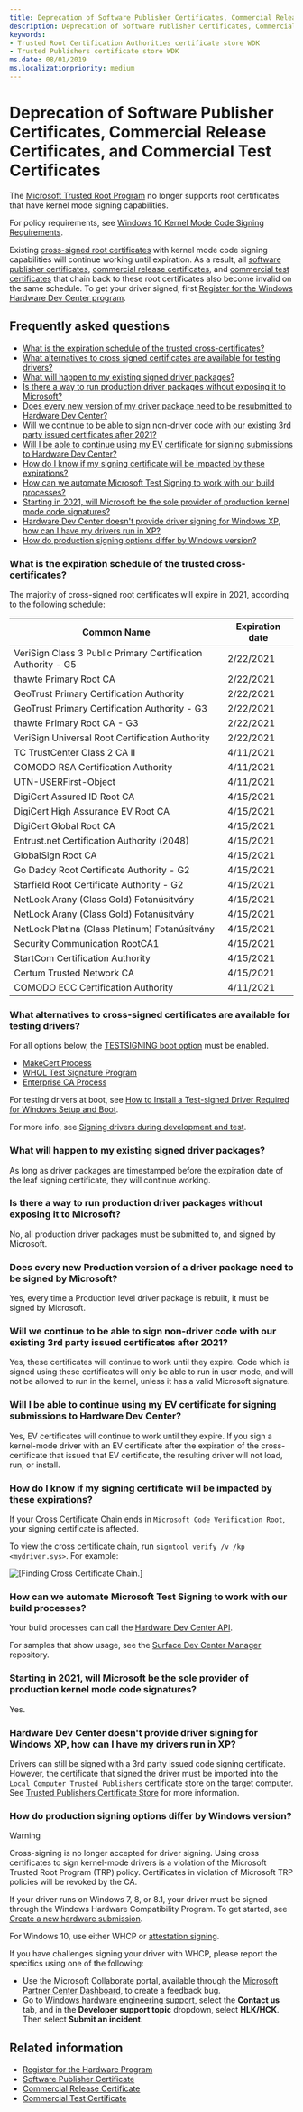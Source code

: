 ```yaml
---
title: Deprecation of Software Publisher Certificates, Commercial Release and Test Certificates
description: Deprecation of Software Publisher Certificates, Commercial Release Certificates, and Commercial Test Certificates
keywords:
- Trusted Root Certification Authorities certificate store WDK
- Trusted Publishers certificate store WDK
ms.date: 08/01/2019
ms.localizationpriority: medium
---
```


# Deprecation of Software Publisher Certificates, Commercial Release Certificates, and Commercial Test Certificates

The [Microsoft Trusted Root Program](/security/trusted-root/program-requirements) no longer supports root certificates that have kernel mode signing capabilities.

For policy requirements, see [Windows 10 Kernel Mode Code Signing Requirements](/security/trusted-root/program-requirements#f-windows-10-kernel-mode-code-signing-kmcs-requirements).

Existing [cross-signed root certificates](cross-certificates-for-kernel-mode-code-signing.md) with kernel mode code signing capabilities will continue working until expiration.
As a result, all [software publisher certificates](software-publisher-certificate.md), [commercial release certificates](commercial-release-certificate.md), and [commercial test certificates](commercial-test-certificate.md) that chain back to these root certificates also become invalid on the same schedule.  To get your driver signed, first [Register for the Windows Hardware Dev Center program](../dashboard/register-for-the-hardware-program.md).

## Frequently asked questions
* [What is the expiration schedule of the trusted cross-certificates?](#what-is-the-expiration-schedule-of-the-trusted-cross-certificates)
* [What alternatives to cross signed certificates are available for testing drivers?](#what-alternatives-to-cross-signed-certificates-are-available-for-testing-drivers)
* [What will happen to my existing signed driver packages?](#what-will-happen-to-my-existing-signed-driver-packages)
* [Is there a way to run production driver packages without exposing it to Microsoft?](#is-there-a-way-to-run-production-driver-packages-without-exposing-it-to-microsoft)
* [Does every new version of my driver package need to be resubmitted to Hardware Dev Center?](#does-every-new-production-version-of-a-driver-package-need-to-be-signed-by-microsoft)
* [Will we continue to be able to sign non-driver code with our existing 3rd party issued certificates after 2021?](#will-we-continue-to-be-able-to-sign-non-driver-code-with-our-existing-3rd-party-issued-certificates-after-2021)
* [Will I be able to continue using my EV certificate for signing submissions to Hardware Dev Center?](#will-i-be-able-to-continue-using-my-ev-certificate-for-signing-submissions-to-hardware-dev-center)
* [How do I know if my signing certificate will be impacted by these expirations?](#how-do-i-know-if-my-signing-certificate-will-be-impacted-by-these-expirations)
* [How can we automate Microsoft Test Signing to work with our build processes?](#how-can-we-automate-microsoft-test-signing-to-work-with-our-build-processes)
* [Starting in 2021, will Microsoft be the sole provider of production kernel mode code signatures?](#starting-in-2021-will-microsoft-be-the-sole-provider-of-production-kernel-mode-code-signatures)
* [Hardware Dev Center doesn't provide driver signing for Windows XP, how can I have my drivers run in XP?](#hardware-dev-center-doesnt-provide-driver-signing-for-windows-xp-how-can-i-have-my-drivers-run-in-xp)
* [How do production signing options differ by Windows version?](#how-do-production-signing-options-differ-by-windows-version)

### What is the expiration schedule of the trusted cross-certificates?

The majority of cross-signed root certificates will expire in 2021, according to the following schedule:

|Common Name| Expiration date|
|-----------|---------------|
|VeriSign Class 3 Public Primary Certification Authority - G5		|2/22/2021|
|thawte Primary Root CA		                                        |2/22/2021|
|GeoTrust Primary Certification Authority		                    |2/22/2021|
|GeoTrust Primary Certification Authority - G3		                |2/22/2021|
|thawte Primary Root CA - G3		                                |2/22/2021|
|VeriSign Universal Root Certification Authority		            |2/22/2021|
|TC TrustCenter Class 2 CA II		                                |4/11/2021|
|COMODO RSA Certification Authority		                            |4/11/2021|
|UTN-USERFirst-Object		                                        |4/11/2021|
|DigiCert Assured ID Root CA		                                |4/15/2021|
|DigiCert High Assurance EV Root CA		                            |4/15/2021|
|DigiCert Global Root CA		                                    |4/15/2021|
|Entrust.net Certification Authority (2048)		                    |4/15/2021|
|GlobalSign Root CA		                                            |4/15/2021|
|Go Daddy Root Certificate Authority - G2		                    |4/15/2021|
|Starfield Root Certificate Authority - G2		                    |4/15/2021|
|NetLock Arany (Class Gold) Fotanúsítvány		                    |4/15/2021|
|NetLock Arany (Class Gold) Fotanúsítvány		                    |4/15/2021|
|NetLock Platina (Class Platinum) Fotanúsítvány		                |4/15/2021|
|Security Communication RootCA1		                                |4/15/2021|
|StartCom Certification Authority		                            |4/15/2021|
|Certum Trusted Network CA		                                    |4/15/2021|
|COMODO ECC Certification Authority		                            |4/11/2021|

### What alternatives to cross-signed certificates are available for testing drivers?

For all options below, the [TESTSIGNING boot option](the-testsigning-boot-configuration-option.md) must be enabled.

- [MakeCert Process](makecert-test-certificate.md)
- [WHQL Test Signature Program](whql-test-signature-program.md)
- [Enterprise CA Process](enterprise-ca-test-certificate.md)

For testing drivers at boot, see [How to Install a Test-signed Driver Required for Windows Setup and Boot](how-to-install-test-signed-driver-for-setup-and-boot.md).

For more info, see [Signing drivers during development and test](./introduction-to-test-signing.md).

### What will happen to my existing signed driver packages? 

As long as driver packages are timestamped before the expiration date of the leaf signing certificate, they will continue working.

### Is there a way to run production driver packages without exposing it to Microsoft? 

No, all production driver packages must be submitted to, and signed by Microsoft. 

### Does every new Production version of a driver package need to be signed by Microsoft?

Yes, every time a Production level driver package is rebuilt, it must be signed by Microsoft.

### Will we continue to be able to sign non-driver code with our existing 3rd party issued certificates after 2021?

Yes, these certificates will continue to work until they expire. Code which is signed using these certificates will only be able to run in user mode, and will not be allowed to run in the kernel, unless it has a valid Microsoft signature.

### Will I be able to continue using my EV certificate for signing submissions to Hardware Dev Center?  

Yes, EV certificates will continue to work until they expire. If you sign a kernel-mode driver with an EV certificate after the expiration of the cross-certificate that issued that EV certificate, the resulting driver will not load, run, or install.

### How do I know if my signing certificate will be impacted by these expirations? 

If your Cross Certificate Chain ends in `Microsoft Code Verification Root`, your signing certificate is affected. 

To view the cross certificate chain, run `signtool verify /v /kp <mydriver.sys>`. For example:

![[Finding Cross Certificate Chain.]](images/signtoolcrosssigexample.png)

### How can we automate Microsoft Test Signing to work with our build processes?

Your build processes can call the [Hardware Dev Center API](../dashboard/dashboard-api.md). 

For samples that show usage, see the [Surface Dev Center Manager](https://github.com/Microsoft/SDCM) repository.

### Starting in 2021, will Microsoft be the sole provider of production kernel mode code signatures? 

Yes.

### Hardware Dev Center doesn't provide driver signing for Windows XP, how can I have my drivers run in XP?

Drivers can still be signed with a 3rd party issued code signing certificate. However, the certificate that signed the driver must be imported into the `Local Computer Trusted Publishers` certificate store on the target computer. See [Trusted Publishers Certificate Store](trusted-publishers-certificate-store.md) for more information.

### How do production signing options differ by Windows version?

> [!WARNING]
> Cross-signing is no longer accepted for driver signing. Using cross certificates to sign kernel-mode drivers is a violation of the Microsoft Trusted Root Program (TRP) policy.
> Certificates in violation of Microsoft TRP policies will be revoked by the CA.

If your driver runs on Windows 7, 8, or 8.1, your driver must be signed through the Windows Hardware Compatibility Program. To get started, see [Create a new hardware submission](../dashboard/create-a-new-hardware-submission.md).

For Windows 10, use either WHCP or [attestation signing](../dashboard/attestation-signing-a-kernel-driver-for-public-release.md).

If you have challenges signing your driver with WHCP, please report the specifics using one of the following:

* Use the Microsoft Collaborate portal, available through the [Microsoft Partner Center Dashboard](https://partner.microsoft.com/dashboard/collaborate), to create a feedback bug.
* Go to [Windows hardware engineering support](https://developer.microsoft.com/windows/hardware/support), select the **Contact us** tab, and in the **Developer support topic** dropdown, select **HLK/HCK**. Then select **Submit an incident**.

## Related information

* [Register for the Hardware Program](../dashboard/register-for-the-hardware-program.md)
* [Software Publisher Certificate](software-publisher-certificate.md)
* [Commercial Release Certificate](commercial-release-certificate.md)
* [Commercial Test Certificate](commercial-test-certificate.md)
